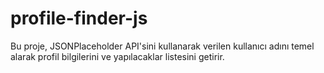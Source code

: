 # profile-finder-js
Bu proje, JSONPlaceholder API'sini kullanarak verilen kullanıcı adını temel alarak profil bilgilerini ve yapılacaklar listesini getirir.
